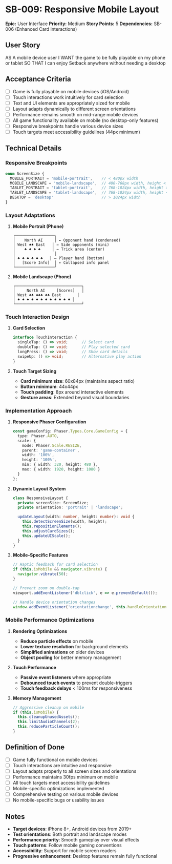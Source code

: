 # SB-009: Responsive Mobile Layout

**Epic:** User Interface
**Priority:** Medium
**Story Points:** 5
**Dependencies:** SB-006 (Enhanced Card Interactions)

## User Story

AS A mobile device user
I WANT the game to be fully playable on my phone or tablet
SO THAT I can enjoy Setback anywhere without needing a desktop

## Acceptance Criteria

- [ ] Game is fully playable on mobile devices (iOS/Android)
- [ ] Touch interactions work intuitively for card selection
- [ ] Text and UI elements are appropriately sized for mobile
- [ ] Layout adapts dynamically to different screen orientations
- [ ] Performance remains smooth on mid-range mobile devices
- [ ] All game functionality available on mobile (no desktop-only features)
- [ ] Responsive breakpoints handle various device sizes
- [ ] Touch targets meet accessibility guidelines (44px minimum)

## Technical Details

### Responsive Breakpoints

```typescript
enum ScreenSize {
  MOBILE_PORTRAIT = 'mobile-portrait',    // < 480px width
  MOBILE_LANDSCAPE = 'mobile-landscape',  // 480-768px width, height < width
  TABLET_PORTRAIT = 'tablet-portrait',    // 768-1024px width, height > width
  TABLET_LANDSCAPE = 'tablet-landscape',  // 768-1024px width, height < width
  DESKTOP = 'desktop'                     // > 1024px width
}
```

### Layout Adaptations

1. **Mobile Portrait (Phone)**

   ```text
   ┌─────────────────┐
   │    North AI     │ ← Opponent hand (condensed)
   │ West ♠♠ East   │ ← Side opponents (mini)
   │    ♠ ♠ ♠ ♠     │ ← Trick area (center)
   │                 │
   │ ♠ ♠ ♠ ♠ ♠ ♠   │ ← Player hand (bottom)
   │   [Score Info]  │ ← Collapsed info panel
   └─────────────────┘
   ```

2. **Mobile Landscape (Phone)**

   ```text
   ┌─────────────────────────────┐
   │     North AI     [Scores]   │
   │ West ♠♠ ♠♠♠ ♠♠ East       │
   │ ♠ ♠ ♠ ♠ ♠ ♠ ♠ ♠ ♠ ♠ ♠ ♠ │
   └─────────────────────────────┘
   ```

### Touch Interaction Design

1. **Card Selection**

   ```typescript
   interface TouchInteraction {
     singleTap: () => void;      // Select card
     doubleTap: () => void;      // Play selected card
     longPress: () => void;      // Show card details
     swipeUp: () => void;        // Alternative play action
   }
   ```

2. **Touch Target Sizing**
   - **Card minimum size**: 60x84px (maintains aspect ratio)
   - **Button minimum**: 44x44px
   - **Touch padding**: 8px around interactive elements
   - **Gesture areas**: Extended beyond visual boundaries

### Implementation Approach

1. **Responsive Phaser Configuration**

   ```typescript
   const gameConfig: Phaser.Types.Core.GameConfig = {
     type: Phaser.AUTO,
     scale: {
       mode: Phaser.Scale.RESIZE,
       parent: 'game-container',
       width: '100%',
       height: '100%',
       min: { width: 320, height: 480 },
       max: { width: 1920, height: 1080 }
     }
   };
   ```

2. **Dynamic Layout System**

   ```typescript
   class ResponsiveLayout {
     private screenSize: ScreenSize;
     private orientation: 'portrait' | 'landscape';

     updateLayout(width: number, height: number): void {
       this.detectScreenSize(width, height);
       this.repositionElements();
       this.adjustCardSizes();
       this.updateUIScale();
     }
   }
   ```

3. **Mobile-Specific Features**

   ```typescript
   // Haptic feedback for card selection
   if (this.isMobile && navigator.vibrate) {
     navigator.vibrate(50);
   }

   // Prevent zoom on double-tap
   viewport.addEventListener('dblclick', e => e.preventDefault());

   // Handle device orientation changes
   window.addEventListener('orientationchange', this.handleOrientationChange);
   ```

### Mobile Performance Optimizations

1. **Rendering Optimizations**
   - **Reduce particle effects** on mobile
   - **Lower texture resolution** for background elements
   - **Simplified animations** on older devices
   - **Object pooling** for better memory management

2. **Touch Performance**
   - **Passive event listeners** where appropriate
   - **Debounced touch events** to prevent double-triggers
   - **Touch feedback delays** < 100ms for responsiveness

3. **Memory Management**

   ```typescript
   // Aggressive cleanup on mobile
   if (this.isMobile) {
     this.cleanupUnusedAssets();
     this.limitAudioChannels(2);
     this.reduceParticleCount();
   }
   ```

## Definition of Done

- [ ] Game fully functional on mobile devices
- [ ] Touch interactions are intuitive and responsive
- [ ] Layout adapts properly to all screen sizes and orientations
- [ ] Performance maintains 30fps minimum on mobile
- [ ] All touch targets meet accessibility guidelines
- [ ] Mobile-specific optimizations implemented
- [ ] Comprehensive testing on various mobile devices
- [ ] No mobile-specific bugs or usability issues

## Notes

- **Target devices**: iPhone 8+, Android devices from 2019+
- **Test orientations**: Both portrait and landscape modes
- **Performance priority**: Smooth gameplay over visual effects
- **Touch patterns**: Follow mobile gaming conventions
- **Accessibility**: Support for mobile screen readers
- **Progressive enhancement**: Desktop features remain fully functional
